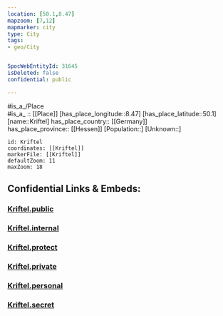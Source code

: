```yaml
---
location: [50.1,8.47] 
mapzoom: [7,12] 
mapmarker: city 
type: City
tags:
- geo/City


SpocWebEntityId: 31645
isDeleted: false
confidential: public

---
```

#is_a_/Place  
#is_a_ :: [[Place]] 
[has_place_longitude::8.47] 
[has_place_latitude::50.1] 
[name::Kriftel] 
has_place_country:: [[Germany]]  
has_place_province:: [[Hessen]] 
[Population::] 
[Unknown::] 


```leaflet
id: Kriftel
coordinates: [[Kriftel]] 
markerFile: [[Kriftel]] 
defaultZoom: 11 
maxZoom: 18
```


## Confidential Links & Embeds: 

### [Kriftel.public](/_public/\Earth\Continent\Europe\Europe~Central\Germany\Germany~West\Hessen\counties~Hessen\Main-Taunus-Kreis\cities~Main-Taunus\Hofheim~Taunus\boroughs~Hofheim~TsKriftel.public.md) 

### [Kriftel.internal](/_internal/\Earth\Continent\Europe\Europe~Central\Germany\Germany~West\Hessen\counties~Hessen\Main-Taunus-Kreis\cities~Main-Taunus\Hofheim~Taunus\boroughs~Hofheim~TsKriftel.internal.md) 

### [Kriftel.protect](/_protect/\Earth\Continent\Europe\Europe~Central\Germany\Germany~West\Hessen\counties~Hessen\Main-Taunus-Kreis\cities~Main-Taunus\Hofheim~Taunus\boroughs~Hofheim~TsKriftel.protect.md) 

### [Kriftel.private](/_private/\Earth\Continent\Europe\Europe~Central\Germany\Germany~West\Hessen\counties~Hessen\Main-Taunus-Kreis\cities~Main-Taunus\Hofheim~Taunus\boroughs~Hofheim~TsKriftel.private.md) 

### [Kriftel.personal](/_personal/\Earth\Continent\Europe\Europe~Central\Germany\Germany~West\Hessen\counties~Hessen\Main-Taunus-Kreis\cities~Main-Taunus\Hofheim~Taunus\boroughs~Hofheim~TsKriftel.personal.md) 

### [Kriftel.secret](/_secret/\Earth\Continent\Europe\Europe~Central\Germany\Germany~West\Hessen\counties~Hessen\Main-Taunus-Kreis\cities~Main-Taunus\Hofheim~Taunus\boroughs~Hofheim~TsKriftel.secret.md)

